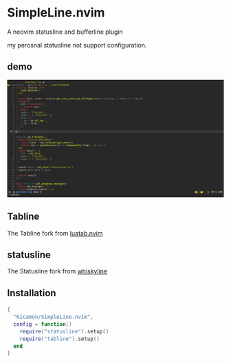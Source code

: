 # SimpleLine.nvim
A neovim statusline and bufferline plugin

my perosnal statusline not support configuration.

## demo
![demo](demo.png)

## Tabline
The Tabline fork from [luatab.nvim](https://github.com/alvarosevilla95/luatab.nvim)

## statusline
The Statusline fork from [whiskyline](https://github.com/nvimdev/whiskyline.nvim)

## Installation
```lua
{
  "Kicamon/SimpleLine.nvim",
  config = function()
    require("statusline").setup()
    require("tabline").setup()
  end
}
```
